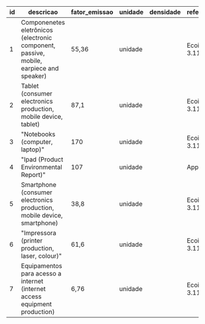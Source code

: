 id|descricao|	fator_emissao|	unidade|	densidade|	referencia|
|---|---|---|---|---|---|
1|	Componenetes eletrônicos (electronic component, passive, mobile, earpiece and speaker)|	55,36	|unidade|		|Ecoinvent 3.11
2|	Tablet (consumer electronics production, mobile device, tablet)	|87,1|	unidade|		|Ecoinvent 3.11
3|	"Notebooks (computer, laptop)"	|170|	unidade|		|Ecoinvent 3.11
4|	"Ipad (Product Environmental Report)"	|107|	unidade|		|Apple
5|	Smartphone (consumer electronics production, mobile device, smartphone)|	38,8	|unidade|		|Ecoinvent 3.11
6|	"Impressora (printer production, laser, colour)"|	61,6	|unidade|	|Ecoinvent 3.11
7|	Equipamentos para acesso a internet (internet access equipment production)|	6,76	|unidade	|	|Ecoinvent 3.11
